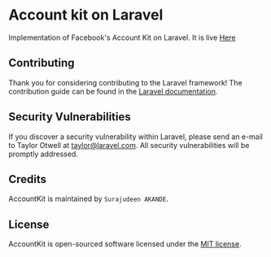 # Account kit on Laravel

Implementation of Facebook's Account Kit on Laravel. It is live [Here](https://schoo.herokuapp.com/)


## Contributing

Thank you for considering contributing to the Laravel framework! The contribution guide can be found in the [Laravel documentation](http://laravel.com/docs/contributions).

## Security Vulnerabilities

If you discover a security vulnerability within Laravel, please send an e-mail to Taylor Otwell at taylor@laravel.com. All security vulnerabilities will be promptly addressed.

## Credits

AccountKit is maintained by `Surajudeen AKANDE`.

## License

AccountKit is open-sourced software licensed under the [MIT license](http://opensource.org/licenses/MIT).
